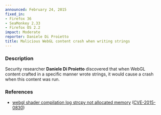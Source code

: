 ```yaml
---
announced: February 24, 2015
fixed_in:
- Firefox 36
- SeaMonkey 2.33
- Firefox OS 2.2
impact: Moderate
reporter: Daniele Di Proietto
title: Malicious WebGL content crash when writing strings
---
```


<h3>Description</h3>

<p>Security researcher <strong>Daniele Di Proietto</strong> discovered that when
WebGL content crafted in a specific manner wrote strings, it would cause a crash
when this content was run.
</p>

<h3>References</h3>

<ul>
  <li><a href="https://bugzilla.mozilla.org/show_bug.cgi?id=1110488">
        webgl shader compilation log strcpy not allocated memory</a>
(<a href="http://cve.mitre.org/cgi-bin/cvename.cgi?name=CVE-2015-0830"
class="ex-ref">CVE-2015-0830</a>)</li>
</ul>



